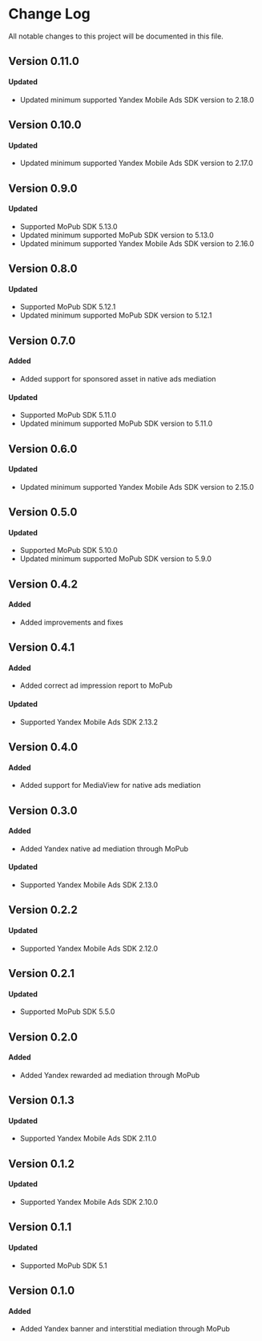 # Change Log
All notable changes to this project will be documented in this file.

## Version 0.11.0

#### Updated
* Updated minimum supported Yandex Mobile Ads SDK version to 2.18.0

## Version 0.10.0

#### Updated
* Updated minimum supported Yandex Mobile Ads SDK version to 2.17.0

## Version 0.9.0

#### Updated
* Supported MoPub SDK 5.13.0
* Updated minimum supported MoPub SDK version to 5.13.0
* Updated minimum supported Yandex Mobile Ads SDK version to 2.16.0

## Version 0.8.0

#### Updated
* Supported MoPub SDK 5.12.1
* Updated minimum supported MoPub SDK version to 5.12.1

## Version 0.7.0

#### Added
* Added support for sponsored asset in native ads mediation

#### Updated
* Supported MoPub SDK 5.11.0
* Updated minimum supported MoPub SDK version to 5.11.0

## Version 0.6.0

#### Updated
* Updated minimum supported Yandex Mobile Ads SDK version to 2.15.0

## Version 0.5.0

#### Updated
* Supported MoPub SDK 5.10.0
* Updated minimum supported MoPub SDK version to 5.9.0

## Version 0.4.2

#### Added
* Added improvements and fixes

## Version 0.4.1

#### Added
* Added correct ad impression report to MoPub

#### Updated
* Supported Yandex Mobile Ads SDK 2.13.2

## Version 0.4.0

#### Added
* Added support for MediaView for native ads mediation

## Version 0.3.0

#### Added
* Added Yandex native ad mediation through MoPub

#### Updated
* Supported Yandex Mobile Ads SDK 2.13.0

## Version 0.2.2

#### Updated
* Supported Yandex Mobile Ads SDK 2.12.0

## Version 0.2.1

#### Updated
* Supported MoPub SDK 5.5.0

## Version 0.2.0

#### Added
* Added Yandex rewarded ad mediation through MoPub

## Version 0.1.3

#### Updated
* Supported Yandex Mobile Ads SDK 2.11.0

## Version 0.1.2

#### Updated
* Supported Yandex Mobile Ads SDK 2.10.0

## Version 0.1.1

#### Updated
* Supported MoPub SDK 5.1

## Version 0.1.0

#### Added
* Added Yandex banner and interstitial mediation through MoPub
